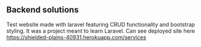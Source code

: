 

## Backend solutions

Test website made with laravel featuring CRUD functionality and bootstrap styling. It was a project meant to learn Laravel. Can see deployed site here https://shielded-plains-40931.herokuapp.com/services
